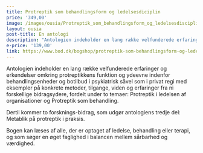 ```yaml
---
title: Protreptik som behandlingsform og ledelsesdiciplin
price: '349,00'
image: /images/ousia/Protreptik_som_behandlingsform_og_ledelsesdisciplin_ny.jpeg
layout: ousia
post-title: En antologi
description: "Antologien indeholder en lang række velfunderede erfaringer og erkendelser omkring protreptikkens funktion og ydeevne indenfor behandlingsenheder og botilbud i psykiatrisk såvel som i privat regi med eksempler på konkrete metoder, tilgange, viden og erfaringer fra ni forskellige bidragsydere, fordelt under to temaer: Protreptik i ledelsen af organisationer og Protreptik som behandling."
e-price: '139,00'
link: https://www.bod.dk/bogshop/protreptik-som-behandlingsform-og-ledelsesdisciplin-9788743047735
---
```

Antologien indeholder en lang række velfunderede erfaringer og erkendelser omkring protreptikkens funktion og ydeevne indenfor behandlingsenheder og botilbud i psykiatrisk såvel som i privat regi med eksempler på konkrete metoder, tilgange, viden og erfaringer fra ni forskellige bidragsydere, fordelt under to temaer: Protreptik i ledelsen af organisationer og Protreptik som behandling.


Dertil kommer to forsknings-bidrag, som udgør antologiens tredje del: Metablik på protreptik i praksis.

Bogen kan læses af alle, der er optaget af ledelse, behandling eller terapi, og som søger en øget faglighed i balancen mellem sårbarhed og værdighed.